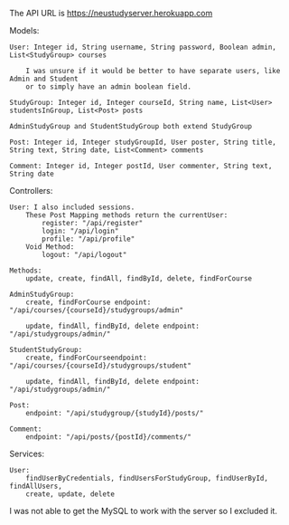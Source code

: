The API URL is https://neustudyserver.herokuapp.com

Models:

	User: Integer id, String username, String password, Boolean admin, List<StudyGroup> courses
 
		I was unsure if it would be better to have separate users, like Admin and Student 
		or to simply have an admin boolean field.
	
	StudyGroup: Integer id, Integer courseId, String name, List<User> studentsInGroup, List<Post> posts
	
	AdminStudyGroup and StudentStudyGroup both extend StudyGroup
	
	Post: Integer id, Integer studyGroupId, User poster, String title, String text, String date, List<Comment> comments
	
	Comment: Integer id, Integer postId, User commenter, String text, String date

Controllers:

	User: I also included sessions.
		These Post Mapping methods return the currentUser:
			register: "/api/register"
			login: "/api/login"
			profile: "/api/profile"
		Void Method:
			logout: "/api/logout"
	
	Methods:
		update, create, findAll, findById, delete, findForCourse
	
	AdminStudyGroup:
		create, findForCourse endpoint: "/api/courses/{courseId}/studygroups/admin"
		
		update, findAll, findById, delete endpoint: "/api/studygroups/admin/"
	
	StudentStudyGroup:
		create, findForCourseendpoint: "/api/courses/{courseId}/studygroups/student"
		
		update, findAll, findById, delete endpoint: "/api/studygroups/admin/"
	
	Post:
		endpoint: "/api/studygroup/{studyId}/posts/"
		
	Comment:
		endpoint: "/api/posts/{postId}/comments/"

Services:
	
	User: 
		findUserByCredentials, findUsersForStudyGroup, findUserById, findAllUsers, 
		create, update, delete

I was not able to get the MySQL to work with the server so I excluded it.

